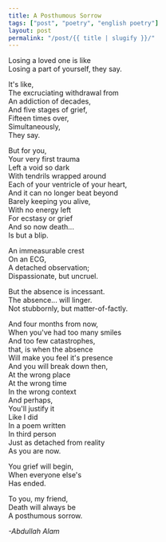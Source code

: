 ```yaml
---
title: A Posthumous Sorrow
tags: ["post", "poetry", "english poetry"]
layout: post
permalink: "/post/{{ title | slugify }}/"
---
```


Losing a loved one is like\
Losing a part of yourself, they say.

It's like,\
The excruciating withdrawal from\
An addiction of decades,\
And five stages of grief,\
Fifteen times over,\
Simultaneously,\
They say.

But for you,\
Your very first trauma\
Left a void so dark\
With tendrils wrapped around\
Each of your ventricle of your heart,\
And it can no longer beat beyond\
Barely keeping you alive,\
With no energy left\
For ecstasy or grief\
And so now death...\
Is but a blip.

An immeasurable crest\
On an ECG,\
A detached observation;\
Dispassionate, but uncruel.

But the absence is incessant.\
The absence... will linger.\
Not stubbornly, but matter-of-factly.

And four months from now,\
When you've had too many smiles\
And too few catastrophes,\
that, is when the absence\
Will make you feel it's presence\
And you will break down then,\
At the wrong place\
At the wrong time\
In the wrong context\
And perhaps,\
You'll justify it\
Like I did\
In a poem written\
In third person\
Just as detached from reality\
As you are now.

You grief will begin,\
When everyone else's\
Has ended.

To you, my friend,\
Death will always be\
A posthumous sorrow.

*-Abdullah Alam*